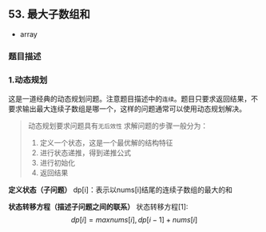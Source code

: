 ## 53. 最大子数组和

- array

### 题目描述


### 1.动态规划

这是一道经典的动态规划问题。注意题目描述中的`连续`。题目只要求返回结果，不要求输出最大连续子数组是哪一个，这样的问题通常可以使用动态规划解决。

> 动态规划要求问题具有`无后效性`
> 求解问题的步骤一般分为：
>	1. 定义一个状态，这是一个最优解的结构特征
>	2. 进行状态递推，得到递推公式
>	3. 进行初始化
>	4. 返回结果

**定义状态（子问题）**
dp[i]：表示以nums[i]结尾的连续子数组的最大的和

**状态转移方程（描述子问题之间的联系）**
状态转移方程[1]:
$$dp[i] = max{nums[i],dp[i-1]+nums[i]}$$